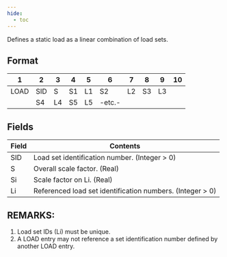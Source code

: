 ```yaml
---
hide:
  - toc
---
```

Defines a static load as a linear combination of load sets.

## Format
| 1        | 2        | 3        | 4        | 5        | 6        | 7        | 8        | 9        | 10       | 
| -------- | -------- | -------- | -------- | -------- | -------- | -------- | -------- | -------- | -------- | 
| LOAD | SID | S | S1 | L1 | S2 | L2 | S3 | L3 |  
|  | S4 | L4 | S5 | L5 | -etc.- |   |   |   |  


## Fields
| Field      | Contents |
| ---------- | -------- |
| SID | Load set identification number. (Integer > 0) |
| S | Overall scale factor. (Real) |
| Si | Scale factor on Li. (Real) |
| Li | Referenced load set identification numbers. (Integer > 0) |

## REMARKS:
1. Load set IDs (Li) must be unique.
2. A LOAD entry may not reference a set identification number defined by another LOAD entry.
